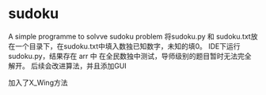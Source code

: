 # sudoku
A simple programme to solvve sudoku problem
将sudoku.py 和 sudoku.txt放在一个目录下，在sudoku.txt中填入数独已知数字，未知的填0。
IDE下运行sudoku.py，结果存在 arr 中
在全民数独中测试，导师级别的题目暂时无法完全解开。
后续会改进算法，并且添加GUI

加入了X_Wing方法
